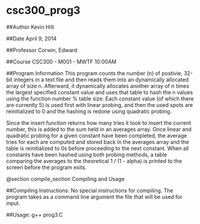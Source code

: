 # csc300_prog3

##Author
Kevin Hilt
 
##Date
April 9, 2014
 
##Professor 
 Corwin, Edward
 
##Course
 CSC300 - M001 -  MWTF 10:00AM
 
##Program Information 
 This program counts the number (n) of postivie, 32-bit integers 
 in a text file and then reads them into an dynamically allocated array of
 size n. Afterward, it dynamically allocates another array of n times the
 largest specified constant value and uses that table to hash the n values
 using the function number % table size. Each constant value (of which there
 are currently 5) is used first with linear probing, and then the used spots
 are reinitialized to 0 and the hashing is redone using quadratic probing.
 
 Since the insert function returns how many tries it took to insert the 
 current number, this is added to the sum held in an averages array. Once
 linear and quadratic probing for a given constant have been completed, the
 average tries for each are computed and stored back in the averages array
 and the table is reinitialized to 0s before proceeding to the next
 constant. When all constants have been hashed using both probing methods,
 a table comparing the averages to the theoretical 1 / (1 - alpha) is printed
 to the screen before the program exits.
 
 @section compile_section Compiling and Usage 
 
##Compiling Instructions: 
No special instructions for compiling. The program takes as a command line
 argument the file that will be used for input.
 
##Usage: 
   g++ prog3.C
   
